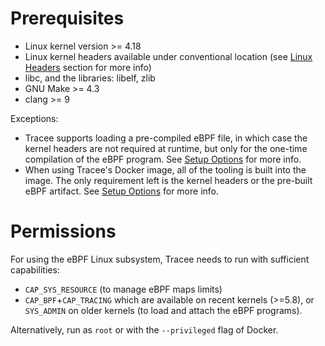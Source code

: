 # Prerequisites

- Linux kernel version >= 4.18
- Linux kernel headers available under conventional location (see [Linux Headers](../headers) section for more info)
- libc, and the libraries: libelf, zlib
- GNU Make >= 4.3
- clang >= 9

Exceptions:

- Tracee supports loading a pre-compiled eBPF file, in which case the kernel headers are not required at runtime, but only for the one-time compilation of the eBPF program. See [Setup Options](../ebpf-compilation) for more info.
- When using Tracee's Docker image, all of the tooling is built into the image. The only requirement left is the kernel headers or the pre-built eBPF artifact. See [Setup Options](../ebpf-compilation) for more info.

# Permissions

For using the eBPF Linux subsystem, Tracee needs to run with sufficient capabilities: 
- `CAP_SYS_RESOURCE` (to manage eBPF maps limits)
- `CAP_BPF`+`CAP_TRACING` which are available on recent kernels (>=5.8), or `SYS_ADMIN` on older kernels (to load and attach the eBPF programs).

Alternatively, run as `root` or with the `--privileged` flag of Docker.
